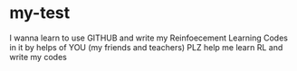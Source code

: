 # my-test
I wanna learn to use GITHUB and write my Reinfoecement Learning Codes in it by helps of YOU (my friends and teachers)
PLZ help me learn RL and write my codes
